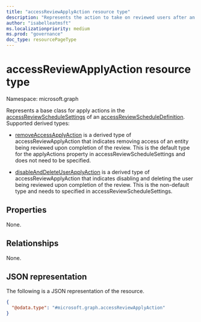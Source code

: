 ```yaml
---
title: "accessReviewApplyAction resource type"
description: "Represents the action to take on reviewed users after an access review instance is completed."
author: "isabelleatmsft"
ms.localizationpriority: medium
ms.prod: "governance"
doc_type: resourcePageType
---
```


# accessReviewApplyAction resource type

Namespace: microsoft.graph

Represents a base class for apply actions in the [accessReviewScheduleSettings](accessreviewschedulesettings.md) of an [accessReviewScheduleDefinition](accessreviewscheduledefinition.md). Supported derived types:

- [removeAccessApplyAction](removeaccessapplyaction.md) is a derived type of accessReviewApplyAction that indicates removing access of an entity being reviewed upon completion of the review. This is the default type for the applyActions property in accessReviewScheduleSettings and does not need to be specified.

- [disableAndDeleteUserApplyAction](disableanddeleteuserapplyaction.md) is a derived type of accessReviewApplyAction that indicates disabling and deleting the user being reviewed upon completion of the review. This is the non-default type and needs to specified in accessReviewScheduleSettings.

## Properties
None.

## Relationships
None.

## JSON representation
The following is a JSON representation of the resource.
<!-- {
  "blockType": "resource",
  "@odata.type": "microsoft.graph.accessReviewApplyAction"
}
-->
``` json
{
  "@odata.type": "#microsoft.graph.accessReviewApplyAction"
}
```

